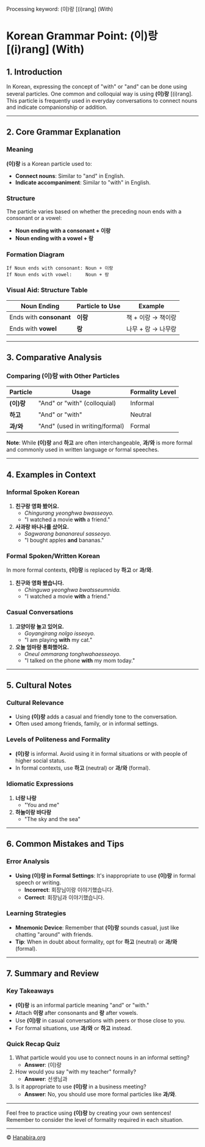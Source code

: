 Processing keyword: (이)랑 [(i)rang] (With)
# Korean Grammar Point: (이)랑 [(i)rang] (With)

## 1. Introduction
In Korean, expressing the concept of "with" or "and" can be done using several particles. One common and colloquial way is using **(이)랑** [(i)rang]. This particle is frequently used in everyday conversations to connect nouns and indicate companionship or addition.

---
## 2. Core Grammar Explanation
### Meaning
**(이)랑** is a Korean particle used to:
- **Connect nouns**: Similar to "and" in English.
- **Indicate accompaniment**: Similar to "with" in English.
### Structure
The particle varies based on whether the preceding noun ends with a consonant or a vowel:
- **Noun ending with a consonant + 이랑**
- **Noun ending with a vowel + 랑**
### Formation Diagram
```plaintext
If Noun ends with consonant: Noun + 이랑
If Noun ends with vowel:     Noun + 랑
```
### Visual Aid: Structure Table

| Noun Ending            | Particle to Use | Example                 |
|------------------------|-----------------|-------------------------|
| Ends with **consonant** | **이랑**         | 책 + 이랑 → 책이랑        |
| Ends with **vowel**     | **랑**           | 나무 + 랑 → 나무랑        |

---
## 3. Comparative Analysis
### Comparing (이)랑 with Other Particles

| Particle    | Usage                           | Formality Level |
|-------------|---------------------------------|-----------------|
| **(이)랑**   | "And" or "with" (colloquial)     | Informal        |
| **하고**     | "And" or "with"                  | Neutral         |
| **과/와**    | "And" (used in writing/formal)   | Formal          |

**Note**: While **(이)랑** and **하고** are often interchangeable, **과/와** is more formal and commonly used in written language or formal speeches.

---
## 4. Examples in Context
### Informal Spoken Korean
1. **친구랑 영화 봤어요.**
   - *Chingurang yeonghwa bwasseoyo.*
   - "I watched a movie **with** a friend."
2. **사과랑 바나나를 샀어요.**
   - *Sagwarang bananareul sasseoyo.*
   - "I bought apples **and** bananas."
### Formal Spoken/Written Korean
In more formal contexts, **(이)랑** is replaced by **하고** or **과/와**.
1. **친구와 영화 봤습니다.**
   - *Chinguwa yeonghwa bwatsseumnida.*
   - "I watched a movie **with** a friend."
### Casual Conversations
1. **고양이랑 놀고 있어요.**
   - *Goyangirang nolgo isseoyo.*
   - "I am playing **with** my cat."
2. **오늘 엄마랑 통화했어요.**
   - *Oneul ommarang tonghwahaesseoyo.*
   - "I talked on the phone **with** my mom today."
---
## 5. Cultural Notes
### Cultural Relevance
- Using **(이)랑** adds a casual and friendly tone to the conversation.
- Often used among friends, family, or in informal settings.
### Levels of Politeness and Formality
- **(이)랑** is informal. Avoid using it in formal situations or with people of higher social status.
- In formal contexts, use **하고** (neutral) or **과/와** (formal).
### Idiomatic Expressions
1. **너랑 나랑**
   - "You and me"
2. **하늘이랑 바다랑**
   - "The sky and the sea"
---
## 6. Common Mistakes and Tips
### Error Analysis
- **Using (이)랑 in Formal Settings**: It's inappropriate to use **(이)랑** in formal speech or writing.
  - **Incorrect**: 회장님이랑 이야기했습니다.
  - **Correct**: 회장님과 이야기했습니다.
### Learning Strategies
- **Mnemonic Device**: Remember that **(이)랑** sounds casual, just like chatting "around" with friends.
- **Tip**: When in doubt about formality, opt for **하고** (neutral) or **과/와** (formal).
---
## 7. Summary and Review
### Key Takeaways
- **(이)랑** is an informal particle meaning "and" or "with."
- Attach **이랑** after consonants and **랑** after vowels.
- Use **(이)랑** in casual conversations with peers or those close to you.
- For formal situations, use **과/와** or **하고** instead.
### Quick Recap Quiz
1. What particle would you use to connect nouns in an informal setting?
   - **Answer**: (이)랑
2. How would you say "with my teacher" formally?
   - **Answer**: 선생님과
3. Is it appropriate to use **(이)랑** in a business meeting?
   - **Answer**: No, you should use more formal particles like **과/와**.
---
Feel free to practice using **(이)랑** by creating your own sentences! Remember to consider the level of formality required in each situation.

---
© [Hanabira.org](https://hanabira.org)
